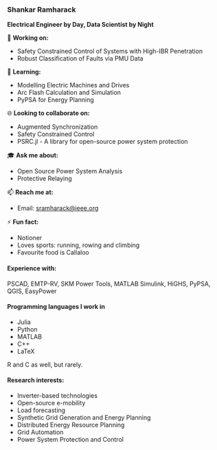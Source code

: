### Shankar Ramharack

**Electrical Engineer by Day, Data Scientist by Night**

:construction: **Working on:**
- Safety Constrained Control of Systems with High-IBR Penetration
- Robust Classification of Faults via PMU Data
  
🌱 **Learning:**
- Modelling Electric Machines and Drives
- Arc Flash Calculation and Simulation
- PyPSA for Energy Planning

 :globe_with_meridians: **Looking to collaborate on:**
- Augmented Synchronization
- Safety Constrained Control
- PSRC.jl - A library for open-source power system protection

:mortar_board: **Ask me about:**
- Open Source Power System Analysis
- Protective Relaying

📫 **Reach me at:**
- Email: sramharack@ieee.org

⚡ **Fun fact:**
- Notioner
- Loves sports: running, rowing and climbing
- Favourite food is Callaloo

#### Experience with:
PSCAD, EMTP-RV, SKM Power Tools, MATLAB Simulink, HiGHS, PyPSA, QGIS, EasyPower

#### Programming languages I work in
- Julia
- Python
- MATLAB
- C++
- LaTeX

R and C as well, but rarely.

#### Research interests:
- Inverter-based technologies
- Open-source e-mobility
- Load forecasting
- Synthetic Grid Generation and Energy Planning
- Distributed Energy Resource Planning
- Grid Automation
- Power System Protection and Control

